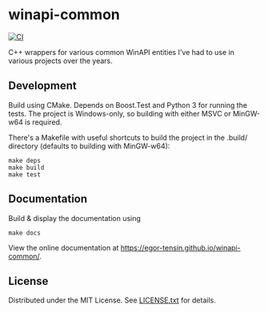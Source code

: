winapi-common
=============

[![CI](https://github.com/egor-tensin/winapi-common/actions/workflows/ci.yml/badge.svg)](https://github.com/egor-tensin/winapi-common/actions/workflows/ci.yml)

C++ wrappers for various common WinAPI entities I've had to use in various
projects over the years.

Development
-----------

Build using CMake.
Depends on Boost.Test and Python 3 for running the tests.
The project is Windows-only, so building with either MSVC or MinGW-w64 is
required.

There's a Makefile with useful shortcuts to build the project in the .build/
directory (defaults to building with MinGW-w64):

    make deps
    make build
    make test

Documentation
-------------

Build & display the documentation using

    make docs

View the online documentation at https://egor-tensin.github.io/winapi-common/.

License
-------

Distributed under the MIT License.
See [LICENSE.txt] for details.

[LICENSE.txt]: LICENSE.txt

